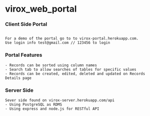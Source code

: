 # virox_web_portal

### Client Side Portal
```

For a demo of the portal go to to virox-portal.herokuapp.com.
Use login info test@gmail.com // 123456 to login

```
### Portal Features
```
- Records can be sorted using column names
- Search tab to allow searches of tables for specific values
- Records can be created, edited, deleted and updated on Records Details page

```
### Server Side 
```
Sever side found on virox-server.herokuapp.com/api
- Using PostgreSQL as RDMS
- Using express and node.js for RESTful API
```
